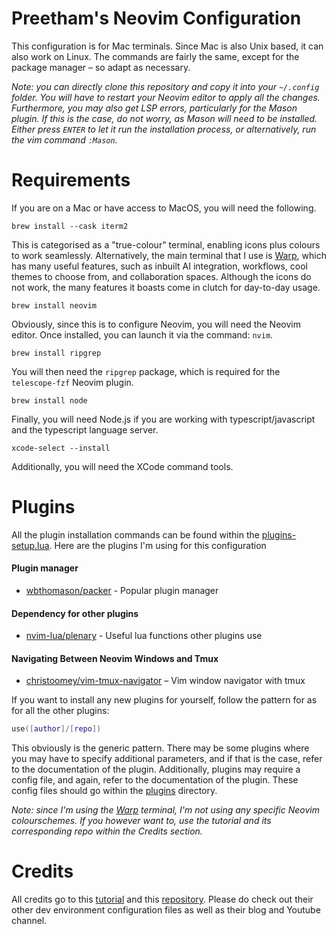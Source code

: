 # Preetham's Neovim Configuration
This configuration is for Mac terminals. Since Mac is also Unix based, it can also work on Linux. The commands are fairly the same, except for the package manager – so adapt as necessary.

_Note: you can directly clone this repository and copy it into your `~/.config` folder. You will have to restart your Neovim editor to apply all the changes. Furthermore, you may also get LSP errors, particularly for the Mason plugin. If this is the case, do not worry, as Mason will need to be installed. Either press `ENTER` to let it run the installation process, or alternatively, run the vim command `:Mason`._

# Requirements
If you are on a Mac or have access to MacOS, you will need the following.

```
brew install --cask iterm2
```
This is categorised as a "true-colour" terminal, enabling icons plus colours to work seamlessly. Alternatively, the main terminal that I use is [Warp](https://app.warp.dev/referral/NP9VKW), which has many useful features, such as inbuilt AI integration, workflows, cool themes to choose from, and collaboration spaces. Although the icons do not work, the many features it boasts come in clutch for day-to-day usage.

```
brew install neovim
```
Obviously, since this is to configure Neovim, you will need the Neovim editor. Once installed, you can launch it via the command: `nvim`.

```
brew install ripgrep
```
You will then need the `ripgrep` package, which is required for the `telescope-fzf` Neovim plugin.

```
brew install node
```
Finally, you will need Node.js if you are working with typescript/javascript and the typescript language server.

```
xcode-select --install
```
Additionally, you will need the XCode command tools.

# Plugins
All the plugin installation commands can be found within the [plugins-setup.lua](https://github.com/iArcanic/nvim/blob/main/lua/preetham/plugins-setup.lua). Here are the plugins I'm using for this configuration

#### Plugin manager
- [wbthomason/packer](https://github.com/wbthomason/packer.nvim) - Popular plugin manager

#### Dependency for other plugins
- [nvim-lua/plenary](https://github.com/nvim-lua/plenary.nvim) - Useful lua functions other plugins use

#### Navigating Between Neovim Windows and Tmux
- [christoomey/vim-tmux-navigator](https://github.com/christoomey/vim-tmux-navigator) – Vim window navigator with tmux

If you want to install any new plugins for yourself, follow the pattern for as for all the other plugins:
```lua
use([author]/[repo])
```
This obviously is the generic pattern. There may be some plugins where you may have to specify additional parameters, and if that is the case, refer to the documentation of the plugin. Additionally, plugins may require a config file, and again, refer to the documentation of the plugin. These config files should go within the [plugins](https://github.com/iArcanic/nvim/tree/main/lua/preetham/plugins) directory.

_Note: since I'm using the [Warp](https://app.warp.dev/referral/NP9VKW) terminal, I'm not using any specific Neovim colourschemes. If you however want to, use the tutorial and its corresponding repo within the Credits section._

# Credits
All credits go to this [tutorial](https://www.youtube.com/watch?v=vdn_pKJUda8&feature=youtu.be) and this [repository](https://github.com/josean-dev/dev-environment-files/tree/main/.config/nvim). Please do check out their other dev environment configuration files as well as their blog and Youtube channel.
